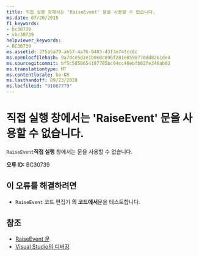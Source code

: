 ```yaml
---
title: 직접 실행 창에서는 'RaiseEvent' 문을 사용할 수 없습니다.
ms.date: 07/20/2015
f1_keywords:
- bc30739
- vbc30739
helpviewer_keywords:
- BC30739
ms.assetid: 275a5a79-ab57-4a76-9403-43f3e74fcc6c
ms.openlocfilehash: 9a7dce5d2e1b0e0c896f281e0598770dd8261de4
ms.sourcegitcommit: bf5c5850654187705bc94cc40ebfb62fe346ab02
ms.translationtype: MT
ms.contentlocale: ko-KR
ms.lasthandoff: 09/23/2020
ms.locfileid: "91067779"
---
```

# <a name="raiseevent-statements-are-not-valid-in-the-immediate-window"></a>직접 실행 창에서는 'RaiseEvent' 문을 사용할 수 없습니다.

`RaiseEvent`**직접 실행** 창에서는 문을 사용할 수 없습니다.  
  
 **오류 ID:** BC30739  
  
## <a name="to-correct-this-error"></a>이 오류를 해결하려면  
  
- `RaiseEvent` 코드 편집기 **의 코드에서**문을 테스트합니다.  
  
## <a name="see-also"></a>참조

- [RaiseEvent 문](../language-reference/statements/raiseevent-statement.md)
- [Visual Studio의 디버깅](/visualstudio/debugger/debugger-feature-tour)
